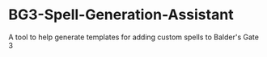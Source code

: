# BG3-Spell-Generation-Assistant
A tool to help generate templates for adding custom spells to Balder's Gate 3
